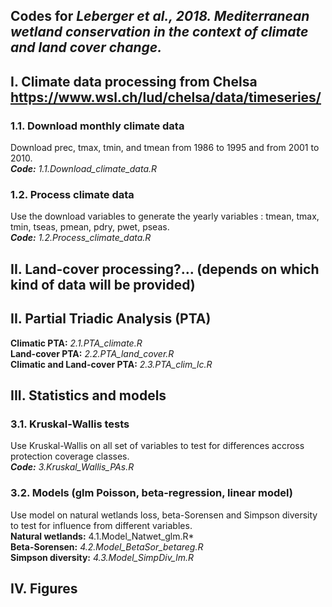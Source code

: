 ## Codes for *Leberger et al., 2018. Mediterranean wetland conservation in the context of climate and land cover change.*

## I. Climate data processing from Chelsa https://www.wsl.ch/lud/chelsa/data/timeseries/

### 1.1. Download monthly climate data
Download prec, tmax, tmin, and tmean from 1986 to 1995 and from 2001 to 2010.\
***Code:** 1.1.Download_climate_data.R*

### 1.2. Process climate data
Use the download variables to generate the yearly variables : tmean, tmax, tmin, tseas, pmean, pdry, pwet, pseas.\
***Code:** 1.2.Process_climate_data.R*

## II. Land-cover processing?... (depends on which kind of data will be provided)

## II. Partial Triadic Analysis (PTA)
**Climatic PTA:** *2.1.PTA_climate.R*\
**Land-cover PTA:** *2.2.PTA_land_cover.R*\
**Climatic and Land-cover PTA:** *2.3.PTA_clim_lc.R*

## III. Statistics and models

### 3.1. Kruskal-Wallis tests
Use Kruskal-Wallis on all set of variables to test for differences accross protection coverage classes.\
***Code:** 3.Kruskal_Wallis_PAs.R*

### 3.2. Models (glm Poisson, beta-regression, linear model)
Use model on natural wetlands loss, beta-Sorensen and Simpson diversity to test for influence from different variables.\
**Natural wetlands:** 4.1.Model_Natwet_glm.R*\
**Beta-Sorensen:** *4.2.Model_BetaSor_betareg.R*\
**Simpson diversity:** *4.3.Model_SimpDiv_lm.R*

## IV. Figures
